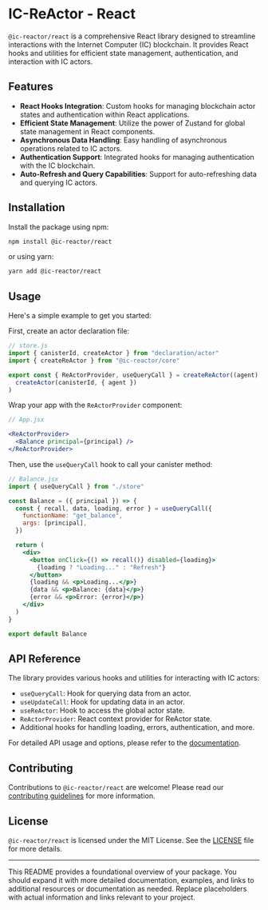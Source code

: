 # IC-ReActor - React

`@ic-reactor/react` is a comprehensive React library designed to streamline interactions with the Internet Computer (IC) blockchain. It provides React hooks and utilities for efficient state management, authentication, and interaction with IC actors.

## Features

- **React Hooks Integration**: Custom hooks for managing blockchain actor states and authentication within React applications.
- **Efficient State Management**: Utilize the power of Zustand for global state management in React components.
- **Asynchronous Data Handling**: Easy handling of asynchronous operations related to IC actors.
- **Authentication Support**: Integrated hooks for managing authentication with the IC blockchain.
- **Auto-Refresh and Query Capabilities**: Support for auto-refreshing data and querying IC actors.

## Installation

Install the package using npm:

```bash
npm install @ic-reactor/react
```

or using yarn:

```bash
yarn add @ic-reactor/react
```

## Usage

Here's a simple example to get you started:

First, create an actor declaration file:

```js
// store.js
import { canisterId, createActor } from "declaration/actor"
import { createReActor } from "@ic-reactor/core"

export const { ReActorProvider, useQueryCall } = createReActor((agent) =>
  createActor(canisterId, { agent })
)
```

Wrap your app with the `ReActorProvider` component:

```jsx
// App.jsx

<ReActorProvider>
  <Balance principal={principal} />
</ReActorProvider>
```

Then, use the `useQueryCall` hook to call your canister method:

```jsx
// Balance.jsx
import { useQueryCall } from "./store"

const Balance = ({ principal }) => {
  const { recall, data, loading, error } = useQueryCall({
    functionName: "get_balance",
    args: [principal],
  })

  return (
    <div>
      <button onClick={() => recall()} disabled={loading}>
        {loading ? "Loading..." : "Refresh"}
      </button>
      {loading && <p>Loading...</p>}
      {data && <p>Balance: {data}</p>}
      {error && <p>Error: {error}</p>}
    </div>
  )
}

export default Balance
```

## API Reference

The library provides various hooks and utilities for interacting with IC actors:

- `useQueryCall`: Hook for querying data from an actor.
- `useUpdateCall`: Hook for updating data in an actor.
- `useReActor`: Hook to access the global actor state.
- `ReActorProvider`: React context provider for ReActor state.
- Additional hooks for handling loading, errors, authentication, and more.

For detailed API usage and options, please refer to the [documentation](#).

## Contributing

Contributions to `@ic-reactor/react` are welcome! Please read our [contributing guidelines](#) for more information.

## License

`@ic-reactor/react` is licensed under the MIT License. See the [LICENSE](LICENSE) file for more details.

---

This README provides a foundational overview of your package. You should expand it with more detailed documentation, examples, and links to additional resources or documentation as needed. Replace placeholders with actual information and links relevant to your project.
